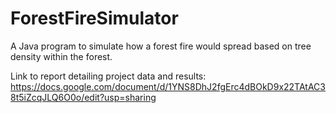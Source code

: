 # ForestFireSimulator
A Java program to simulate how a forest fire would spread based on tree density within the forest.

Link to report detailing project data and results:
https://docs.google.com/document/d/1YNS8DhJ2fgErc4dBOkD9x22TAtAC38t5iZcqJLQ6O0o/edit?usp=sharing
